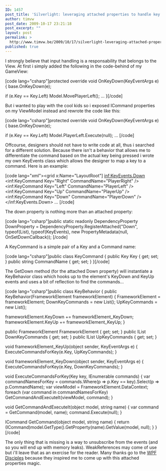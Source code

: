 ```yaml
---
ID: 1457
post_title: 'Silverlight: leveraging attached properties to handle key events'
author: timvw
post_date: 2009-10-17 23:21:18
post_excerpt: ""
layout: post
permalink: >
  http://www.timvw.be/2009/10/17/silverlight-leveraging-attached-properties-to-handle-key-events/
published: true
---
```

<p>I strongly believe that input handling is a responsability that belongs to the View. At first i simply added the following in the code-behind of my GameView:</p>

[code lang="csharp"]protected override void OnKeyDown(KeyEventArgs e)
{
 base.OnKeyDown(e);

 if (e.Key == Key.Left) Model.MovePlayerLeft();
 ...
}[/code]

<p>But i wanted to play with the cool kids so i exposed ICommand properties on my ViewModel instead and rewrote the code like this:</p>

[code lang="csharp"]protected override void OnKeyDown(KeyEventArgs e)
{
 base.OnKeyDown(e);

 if (e.Key == Key.Left) Model.PlayerLeft.Execute(null);
 ...
[/code]

<p>Offcourse, designers should not have to write code at all, thus i searched for a different solution. Because there isn't a behavior that allows me to differentiate the command based on the actual key being pressed i wrote my own KeyEvents class which allows the designer to map a key to a command. Here is an example:</p>

[code lang="xml"><grid x:Name="LayoutRoot"]
 <inf:KeyEvents.Down>
  <inf:KeyCommand Key="Right" CommandName="PlayerRight"  />
  <inf:KeyCommand Key="Left" CommandName="PlayerLeft" />
  <inf:KeyCommand Key="Up" CommandName="PlayerUp" />
  <inf:KeyCommand Key="Down" CommandName="PlayerDown" />
 </inf:KeyEvents.Down>
 ...
</grid>[/code]

<p>The down property is nothing more than an attached property:</p>

[code lang="csharp"]public static readonly DependencyProperty DownProperty =
 DependencyProperty.RegisterAttached("Down", typeof(List<keyCommand>), typeof(KeyEvents), new PropertyMetadata(null, OnSetDownCallback));
[/code]

<p>A KeyCommand is a simple pair of a Key and a Command name:</p>

[code lang="csharp"]public class KeyCommand
{
 public Key Key { get; set; }
 public string CommandName { get; set; }
}[/code]

<p>The GetDown method (for the attached Down property) will instantiate a KeyBehavior class which hooks up to the element's KeyDown and KeyUp events and uses a bit of reflection to find the commands...</p>

[code lang="csharp"]public class KeyBehavior
{
 public KeyBehavior(FrameworkElement frameworkElement)
 {
  FrameworkElement = frameworkElement;
  DownKeyCommands = new List<keyCommand>();
  UpKeyCommands = new List<keyCommand>();

  frameworkElement.KeyDown += frameworkElement_KeyDown;
  frameworkElement.KeyUp += frameworkElement_KeyUp;
 }

 public FrameworkElement FrameworkElement { get; set; }
 public IList<keyCommand> DownKeyCommands { get; set; }
 public IList<keyCommand> UpKeyCommands { get; set; }

 void frameworkElement_KeyUp(object sender, KeyEventArgs e)
 {
  ExecuteCommandsForKey(e.Key, UpKeyCommands);
 }

 void frameworkElement_KeyDown(object sender, KeyEventArgs e)
 {
  ExecuteCommandsForKey(e.Key, DownKeyCommands);
 }

 void ExecuteCommandsForKey(Key key, IEnumerable<keyCommand> commands)
 {
  var commandNamesForKey = commands.Where(p => p.Key == key).Select(p => p.CommandName);
  var viewModel = FrameworkElement.DataContext;
  foreach (var command in commandNamesForKey) GetCommandAndExecuteIt(viewModel, command);
 }

 void GetCommandAndExecuteIt(object model, string name)
 {
  var command = GetCommand(model, name);
  command.Execute(null);
 }

 ICommand GetCommand(object model, string name)
 {
  return (ICommand)model.GetType().GetProperty(name).GetValue(model, null);
 }
}[/code]

<p>The only thing that is missing is a way to unsubscribe from the events (and so you will end up with memory leaks). WeakReferences may come of use but i'll leave that as an exercise for the reader. Many thanks go to the <a href="http://wpfdisciples.wordpress.com/">WPF Disciples</a> because they inspired me to come up with this attached properties magic.</p>